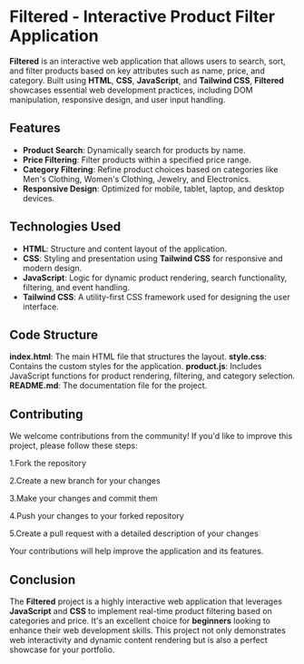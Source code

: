 # **Filtered - Interactive Product Filter Application**

**Filtered** is an interactive web application that allows users to search, sort, and filter products based on key attributes such as name, price, and category. Built using **HTML**, **CSS**, **JavaScript**, and **Tailwind CSS**, **Filtered** showcases essential web development practices, including DOM manipulation, responsive design, and user input handling.

## **Features**

- **Product Search**: Dynamically search for products by name.
- **Price Filtering**: Filter products within a specified price range.
- **Category Filtering**: Refine product choices based on categories like Men's Clothing, Women's Clothing, Jewelry, and Electronics.
- **Responsive Design**: Optimized for mobile, tablet, laptop, and desktop devices.

## **Technologies Used**

- **HTML**: Structure and content layout of the application.
- **CSS**: Styling and presentation using **Tailwind CSS** for responsive and modern design.
- **JavaScript**: Logic for dynamic product rendering, search functionality, filtering, and event handling.
- **Tailwind CSS**: A utility-first CSS framework used for designing the user interface.


## **Code Structure**
**index.html**: The main HTML file that structures the layout.
**style.css**: Contains the custom styles for the application.
**product.js**: Includes JavaScript functions for product rendering, filtering, and category selection.
**README.md**: The documentation file for the project.

## **Contributing**
We welcome contributions from the community! If you'd like to improve this project, please follow these steps:

1.Fork the repository

2.Create a new branch for your changes

3.Make your changes and commit them

4.Push your changes to your forked repository

5.Create a pull request with a detailed description of your changes

Your contributions will help improve the application and its features.

## **Conclusion**

The **Filtered** project is a highly interactive web application that leverages **JavaScript** and **CSS** to implement real-time product filtering based on categories and price. It's an excellent choice for **beginners** looking to enhance their web development skills. This project not only demonstrates web interactivity and dynamic content rendering but is also a perfect showcase for your portfolio.


